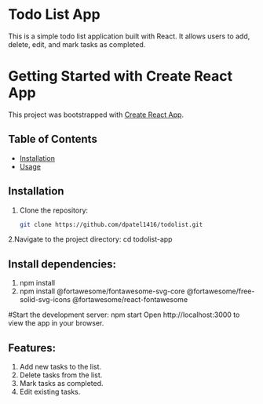 # Todo List App

This is a simple todo list application built with React. 
It allows users to add, delete, edit, and mark tasks as completed.

# Getting Started with Create React App

This project was bootstrapped with [Create React App](https://github.com/facebook/create-react-app).

## Table of Contents

- [Installation](#installation)
- [Usage](#usage)

## Installation

1. Clone the repository:
   ```bash
   git clone https://github.com/dpatel1416/todolist.git
2.Navigate to the project directory: cd todolist-app

## Install dependencies:

1. npm install
2. npm install @fortawesome/fontawesome-svg-core @fortawesome/free-solid-svg-icons @fortawesome/react-fontawesome
 
#Start the development server: npm start
   Open http://localhost:3000 to view the app in your browser.
   
## Features:

1. Add new tasks to the list.
2. Delete tasks from the list.
3. Mark tasks as completed.
4. Edit existing tasks.
